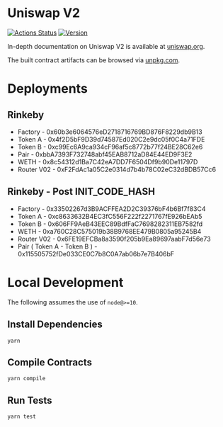 # Uniswap V2

[![Actions Status](https://github.com/Uniswap/uniswap-v2-core/workflows/CI/badge.svg)](https://github.com/Uniswap/uniswap-v2-core/actions)
[![Version](https://img.shields.io/npm/v/@uniswap/v2-core)](https://www.npmjs.com/package/@uniswap/v2-core)

In-depth documentation on Uniswap V2 is available at [uniswap.org](https://uniswap.org/docs).

The built contract artifacts can be browsed via [unpkg.com](https://unpkg.com/browse/@uniswap/v2-core@latest/).

# Deployments

## Rinkeby

- Factory - 0x60b3e6064576eD2718716769BD876F8229db9B13  
- Token A - 0x4f2D5bF9D39d74587Ed020C2e9dc05f0C4a71FDE  
- Token B - 0xc99Ec6A9ca934cF96af5c8772b77f24BE28C62e6  
- Pair - 0xbbA7393F732748abf45EAB8712aD84E44ED9F3E2  
- WETH - 0x8c54312d1Ba7C42eA7DD7F6504Df9b90De11797D  
- Router V02 - 0xF2FdAc1a05C2e0314d7b4b78C02eC32dBDB57Cc6 

## Rinkeby - Post INIT_CODE_HASH

- Factory - 0x33502267d3B9ACFFEA2D2C39376bF4b6Bf7f83C4  
- Token A - 0xc8633632B4EC3fC556F222f2271767fE926bEAb5  
- Token B - 0x606FF9AeB43EEC89BdfFaC7698282311EB7582fd  
- WETH - 0xa760C28C575019b38B9768EE479B0805a95245B4  
- Router V02 - 0x6FE19EFCBa8a3590f205b9Ea89697aabF7d56e73 
- Pair ( Token A - Token B ) - 0x115505752fDe033CE0C7b8C0A7ab06b7e7B406bF

# Local Development

The following assumes the use of `node@>=10`.

## Install Dependencies

`yarn`

## Compile Contracts

`yarn compile`

## Run Tests

`yarn test`
